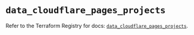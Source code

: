 # `data_cloudflare_pages_projects`

Refer to the Terraform Registry for docs: [`data_cloudflare_pages_projects`](https://registry.terraform.io/providers/cloudflare/cloudflare/5.1.0/docs/data-sources/pages_projects).
